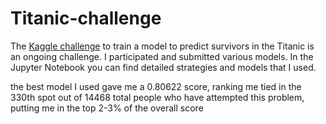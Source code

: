 # Titanic-challenge
The [Kaggle challenge](https://www.kaggle.com/competitions/titanic) to train a model to predict survivors in the Titanic is an ongoing challenge. I participated and submitted various models. In the Jupyter Notebook you can find detailed strategies and models that I used.

the best model I used gave me a 0.80622 score, ranking me tied in the 330th spot out of 14468 total people who have attempted this problem, putting me in the top 2-3% of the overall score 
